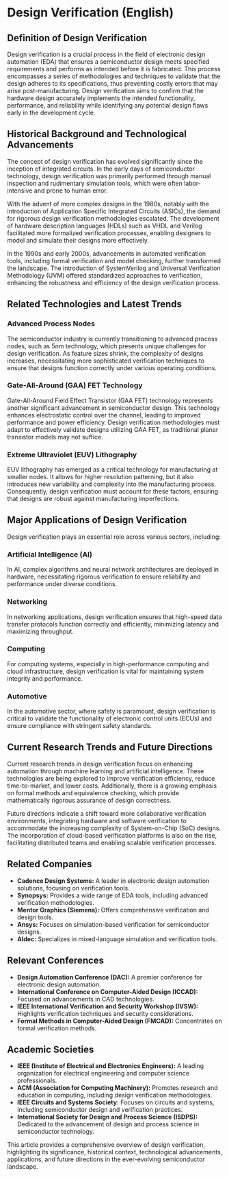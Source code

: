 # Design Verification (English)

## Definition of Design Verification

Design verification is a crucial process in the field of electronic design automation (EDA) that ensures a semiconductor design meets specified requirements and performs as intended before it is fabricated. This process encompasses a series of methodologies and techniques to validate that the design adheres to its specifications, thus preventing costly errors that may arise post-manufacturing. Design verification aims to confirm that the hardware design accurately implements the intended functionality, performance, and reliability while identifying any potential design flaws early in the development cycle.

## Historical Background and Technological Advancements

The concept of design verification has evolved significantly since the inception of integrated circuits. In the early days of semiconductor technology, design verification was primarily performed through manual inspection and rudimentary simulation tools, which were often labor-intensive and prone to human error. 

With the advent of more complex designs in the 1980s, notably with the introduction of Application Specific Integrated Circuits (ASICs), the demand for rigorous design verification methodologies escalated. The development of hardware description languages (HDLs) such as VHDL and Verilog facilitated more formalized verification processes, enabling designers to model and simulate their designs more effectively.

In the 1990s and early 2000s, advancements in automated verification tools, including formal verification and model checking, further transformed the landscape. The introduction of SystemVerilog and Universal Verification Methodology (UVM) offered standardized approaches to verification, enhancing the robustness and efficiency of the design verification process.

## Related Technologies and Latest Trends

### Advanced Process Nodes

The semiconductor industry is currently transitioning to advanced process nodes, such as 5nm technology, which presents unique challenges for design verification. As feature sizes shrink, the complexity of designs increases, necessitating more sophisticated verification techniques to ensure that designs function correctly under various operating conditions.

### Gate-All-Around (GAA) FET Technology

Gate-All-Around Field Effect Transistor (GAA FET) technology represents another significant advancement in semiconductor design. This technology enhances electrostatic control over the channel, leading to improved performance and power efficiency. Design verification methodologies must adapt to effectively validate designs utilizing GAA FET, as traditional planar transistor models may not suffice.

### Extreme Ultraviolet (EUV) Lithography

EUV lithography has emerged as a critical technology for manufacturing at smaller nodes. It allows for higher resolution patterning, but it also introduces new variability and complexity into the manufacturing process. Consequently, design verification must account for these factors, ensuring that designs are robust against manufacturing imperfections.

## Major Applications of Design Verification

Design verification plays an essential role across various sectors, including:

### Artificial Intelligence (AI)

In AI, complex algorithms and neural network architectures are deployed in hardware, necessitating rigorous verification to ensure reliability and performance under diverse conditions.

### Networking

In networking applications, design verification ensures that high-speed data transfer protocols function correctly and efficiently, minimizing latency and maximizing throughput.

### Computing

For computing systems, especially in high-performance computing and cloud infrastructure, design verification is vital for maintaining system integrity and performance.

### Automotive

In the automotive sector, where safety is paramount, design verification is critical to validate the functionality of electronic control units (ECUs) and ensure compliance with stringent safety standards.

## Current Research Trends and Future Directions

Current research trends in design verification focus on enhancing automation through machine learning and artificial intelligence. These technologies are being explored to improve verification efficiency, reduce time-to-market, and lower costs. Additionally, there is a growing emphasis on formal methods and equivalence checking, which provide mathematically rigorous assurance of design correctness.

Future directions indicate a shift toward more collaborative verification environments, integrating hardware and software verification to accommodate the increasing complexity of System-on-Chip (SoC) designs. The incorporation of cloud-based verification platforms is also on the rise, facilitating distributed teams and enabling scalable verification processes.

## Related Companies

- **Cadence Design Systems:** A leader in electronic design automation solutions, focusing on verification tools.
- **Synopsys:** Provides a wide range of EDA tools, including advanced verification methodologies.
- **Mentor Graphics (Siemens):** Offers comprehensive verification and design tools.
- **Ansys:** Focuses on simulation-based verification for semiconductor designs.
- **Aldec:** Specializes in mixed-language simulation and verification tools.

## Relevant Conferences

- **Design Automation Conference (DAC):** A premier conference for electronic design automation.
- **International Conference on Computer-Aided Design (ICCAD):** Focused on advancements in CAD technologies.
- **IEEE International Verification and Security Workshop (IVSW):** Highlights verification techniques and security considerations.
- **Formal Methods in Computer-Aided Design (FMCAD):** Concentrates on formal verification methods.

## Academic Societies

- **IEEE (Institute of Electrical and Electronics Engineers):** A leading organization for electrical engineering and computer science professionals.
- **ACM (Association for Computing Machinery):** Promotes research and education in computing, including design verification methodologies.
- **IEEE Circuits and Systems Society:** Focuses on circuits and systems, including semiconductor design and verification practices.
- **International Society for Design and Process Science (ISDPS):** Dedicated to the advancement of design and process science in semiconductor technology.

This article provides a comprehensive overview of design verification, highlighting its significance, historical context, technological advancements, applications, and future directions in the ever-evolving semiconductor landscape.